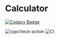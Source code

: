 # Calculator

[![Codacy Badge](https://api.codacy.com/project/badge/Grade/ab0ac48b04df4079a5fa9a74c16fba90)](https://app.codacy.com/gh/99002780/Calculator?utm_source=github.com&utm_medium=referral&utm_content=99002780/Calculator&utm_campaign=Badge_Grade)

![cppcheck-action](https://github.com/99002780/Calculator/workflows/cppcheck-action/badge.svg)
![CI](https://github.com/99002780/Calculator/workflows/CI/badge.svg)
